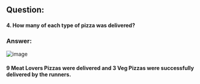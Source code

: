 ## Question: 
#### 4. How many of each type of pizza was delivered? 

### Answer:

![image](https://user-images.githubusercontent.com/35657846/182674257-ab0b51c6-b4ac-49f9-ad95-c9050bbee02c.png)

#### 9 Meat Lovers Pizzas were delivered and 3 Veg Pizzas were successfully delivered by the runners.

